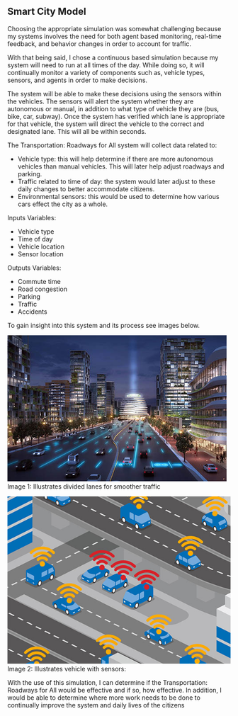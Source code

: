 ## Smart City Model

Choosing the appropriate simulation was somewhat challenging because my systems involves the need for both agent based monitoring, real-time feedback, and behavior changes in order to account for traffic.

With that being said, I chose a continuous based simulation because my system will need to run at all times of the day. While doing so, it will continually monitor a variety of components such as, vehicle types, sensors, and agents in order to make decisions.

The system will be able to make these decisions using the sensors within the vehicles. The sensors will alert the system whether they are autonomous or manual, in addition to what type of vehicle they are (bus, bike, car, subway). Once the system has verified which lane is appropriate for that vehicle, the system will direct the vehicle to the correct and designated lane. This will all be within seconds.

The Transportation: Roadways for All system will collect data related to:
* Vehicle type: this will help determine if there are more autonomous vehicles than manual vehicles. This will later help adjust roadways and parking.
* Traffic related to time of day: the system would later adjust to these daily changes to better accommodate citizens.
* Environmental sensors: this would be used to determine how various cars effect the city as a whole.

Inputs Variables:
* Vehicle type
* Time of day
* Vehicle location
* Sensor location

Outputs Variables:
* Commute time
* Road congestion
* Parking 
* Traffic 
* Accidents 

To gain insight into this system and its process see images below. 

![smart roadway](../images/smart_roadways.jpg)
Image 1: Illustrates divided lanes for smoother traffic

![Car sensors Diagram](../images/cars.jpeg)
Image 2: Illustrates vehicle with sensors:

With the use of this simulation, I can determine if the Transportation: Roadways for All would be effective and if so, how effective. In addition, I would be able to determine where more work needs to be done to continually improve the system and daily lives of the citizens

